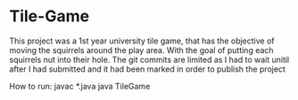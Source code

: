 # Tile-Game
This project was a 1st year university tile game, that has the objective of moving the squirrels around the play area. With the goal of putting each squirrels nut
into their hole.
The git commits are limited as I had to wait unitil after I had submitted and it had been marked in order to publish the project

How to run:
javac *.java
java TileGame